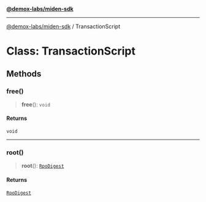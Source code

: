 [**@demox-labs/miden-sdk**](../README.md)

***

[@demox-labs/miden-sdk](../README.md) / TransactionScript

# Class: TransactionScript

## Methods

### free()

> **free**(): `void`

#### Returns

`void`

***

### root()

> **root**(): [`RpoDigest`](RpoDigest.md)

#### Returns

[`RpoDigest`](RpoDigest.md)
